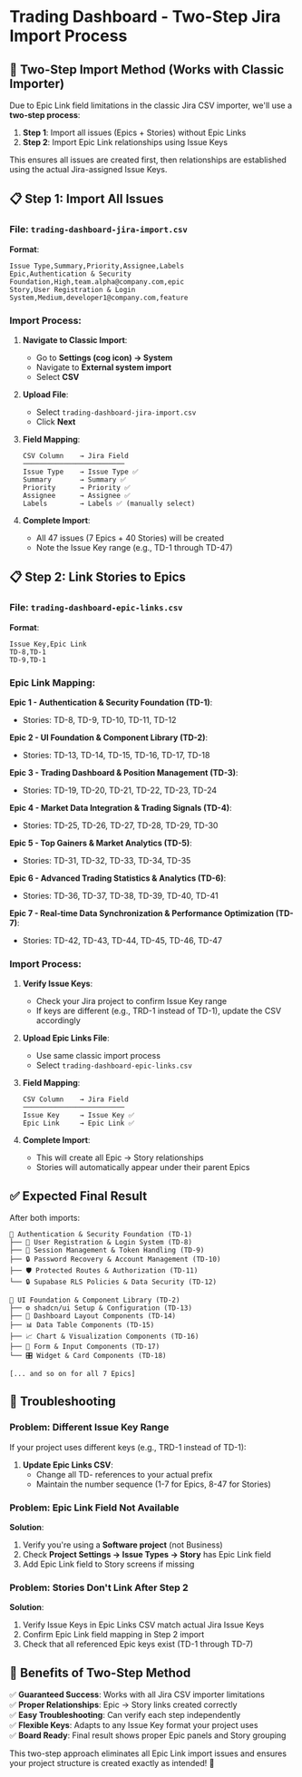 # Trading Dashboard - Two-Step Jira Import Process

## 🎯 **Two-Step Import Method (Works with Classic Importer)**

Due to Epic Link field limitations in the classic Jira CSV importer, we'll use a **two-step process**:

1. **Step 1**: Import all issues (Epics + Stories) without Epic Links
2. **Step 2**: Import Epic Link relationships using Issue Keys

This ensures all issues are created first, then relationships are established using the actual Jira-assigned Issue Keys.

## 📋 **Step 1: Import All Issues**

### **File**: `trading-dashboard-jira-import.csv`

**Format**:

```csv
Issue Type,Summary,Priority,Assignee,Labels
Epic,Authentication & Security Foundation,High,team.alpha@company.com,epic
Story,User Registration & Login System,Medium,developer1@company.com,feature
```

### **Import Process**:

1. **Navigate to Classic Import**:

   - Go to **Settings (cog icon) → System**
   - Navigate to **External system import**
   - Select **CSV**

2. **Upload File**:

   - Select `trading-dashboard-jira-import.csv`
   - Click **Next**

3. **Field Mapping**:

   ```
   CSV Column    → Jira Field
   ─────────────────────────
   Issue Type    → Issue Type ✅
   Summary       → Summary ✅
   Priority      → Priority ✅
   Assignee      → Assignee ✅
   Labels        → Labels ✅ (manually select)
   ```

4. **Complete Import**:
   - All 47 issues (7 Epics + 40 Stories) will be created
   - Note the Issue Key range (e.g., TD-1 through TD-47)

## 📋 **Step 2: Link Stories to Epics**

### **File**: `trading-dashboard-epic-links.csv`

**Format**:

```csv
Issue Key,Epic Link
TD-8,TD-1
TD-9,TD-1
```

### **Epic Link Mapping**:

**Epic 1 - Authentication & Security Foundation (TD-1)**:

- Stories: TD-8, TD-9, TD-10, TD-11, TD-12

**Epic 2 - UI Foundation & Component Library (TD-2)**:

- Stories: TD-13, TD-14, TD-15, TD-16, TD-17, TD-18

**Epic 3 - Trading Dashboard & Position Management (TD-3)**:

- Stories: TD-19, TD-20, TD-21, TD-22, TD-23, TD-24

**Epic 4 - Market Data Integration & Trading Signals (TD-4)**:

- Stories: TD-25, TD-26, TD-27, TD-28, TD-29, TD-30

**Epic 5 - Top Gainers & Market Analytics (TD-5)**:

- Stories: TD-31, TD-32, TD-33, TD-34, TD-35

**Epic 6 - Advanced Trading Statistics & Analytics (TD-6)**:

- Stories: TD-36, TD-37, TD-38, TD-39, TD-40, TD-41

**Epic 7 - Real-time Data Synchronization & Performance Optimization (TD-7)**:

- Stories: TD-42, TD-43, TD-44, TD-45, TD-46, TD-47

### **Import Process**:

1. **Verify Issue Keys**:

   - Check your Jira project to confirm Issue Key range
   - If keys are different (e.g., TRD-1 instead of TD-1), update the CSV accordingly

2. **Upload Epic Links File**:

   - Use same classic import process
   - Select `trading-dashboard-epic-links.csv`

3. **Field Mapping**:

   ```
   CSV Column    → Jira Field
   ─────────────────────────
   Issue Key     → Issue Key ✅
   Epic Link     → Epic Link ✅
   ```

4. **Complete Import**:
   - This will create all Epic → Story relationships
   - Stories will automatically appear under their parent Epics

## ✅ **Expected Final Result**

After both imports:

```
🔐 Authentication & Security Foundation (TD-1)
├── 👤 User Registration & Login System (TD-8)
├── 🔑 Session Management & Token Handling (TD-9)
├── 🔒 Password Recovery & Account Management (TD-10)
├── 🛡️ Protected Routes & Authorization (TD-11)
└── 🔒 Supabase RLS Policies & Data Security (TD-12)

🎨 UI Foundation & Component Library (TD-2)
├── ⚙️ shadcn/ui Setup & Configuration (TD-13)
├── 📱 Dashboard Layout Components (TD-14)
├── 📊 Data Table Components (TD-15)
├── 📈 Chart & Visualization Components (TD-16)
├── 📝 Form & Input Components (TD-17)
└── 🎛️ Widget & Card Components (TD-18)

[... and so on for all 7 Epics]
```

## 🔧 **Troubleshooting**

### **Problem: Different Issue Key Range**

If your project uses different keys (e.g., TRD-1 instead of TD-1):

1. **Update Epic Links CSV**:
   - Change all TD- references to your actual prefix
   - Maintain the number sequence (1-7 for Epics, 8-47 for Stories)

### **Problem: Epic Link Field Not Available**

**Solution**:

1. Verify you're using a **Software project** (not Business)
2. Check **Project Settings → Issue Types → Story** has Epic Link field
3. Add Epic Link field to Story screens if missing

### **Problem: Stories Don't Link After Step 2**

**Solution**:

1. Verify Issue Keys in Epic Links CSV match actual Jira Issue Keys
2. Confirm Epic Link field mapping in Step 2 import
3. Check that all referenced Epic keys exist (TD-1 through TD-7)

## 🚀 **Benefits of Two-Step Method**

✅ **Guaranteed Success**: Works with all Jira CSV importer limitations  
✅ **Proper Relationships**: Epic → Story links created correctly  
✅ **Easy Troubleshooting**: Can verify each step independently  
✅ **Flexible Keys**: Adapts to any Issue Key format your project uses  
✅ **Board Ready**: Final result shows proper Epic panels and Story grouping

This two-step approach eliminates all Epic Link import issues and ensures your project structure is created exactly as intended! 🎯
